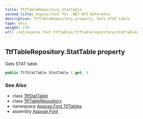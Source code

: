 ```yaml
---
title: TtfTableRepository.StatTable
second_title: Aspose.Font for .NET API Reference
description: TtfTableRepository property. Gets STAT table
type: docs
weight: 170
url: /net/aspose.font.ttftables/ttftablerepository/stattable/
---
```

## TtfTableRepository.StatTable property

Gets STAT table.

```csharp
public TtfStatTable StatTable { get; }
```

### See Also

* class [TtfStatTable](../../ttfstattable/)
* class [TtfTableRepository](../)
* namespace [Aspose.Font.TtfTables](../../ttftablerepository/)
* assembly [Aspose.Font](../../../)


